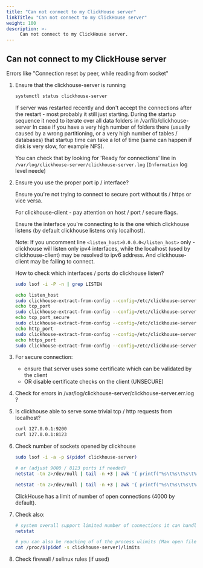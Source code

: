 ```yaml
---
title: "Can not connect to my ClickHouse server"
linkTitle: "Can not connect to my ClickHouse server"
weight: 100
description: >-
     Can not connect to my ClickHouse server.
---
```


## Can not connect to my ClickHouse server

Errors like 
"Connection reset by peer, while reading from socket"

1. Ensure that the clickhouse-server is running

   ```sh
   systemctl status clickhouse-server
   ```

   If server was restarted recently and don't accept the connections after the restart - most probably it still just starting. 
   During the startup sequence it need to iterate over all data folders in /var/lib/clickhouse-server 
   In case if you have a very high number of folders there (usually caused by a wrong partitioning, or a very high number of tables / databases)
   that startup time can take a lot of time (same can happen if disk is very slow, for example NFS).
   
   You can check that by looking for 'Ready for connections' line in `/var/log/clickhouse-server/clickhouse-server.log` (`Information` log level neede)
   
2. Ensure you use the proper port ip / interface?

   Ensure you're not trying to connect to secure port without tls / https or vice versa.

   For clickhouse-client - pay attention on host / port / secure flags.

   Ensure the interface you're connecting to is the one which clickhouse listens (by default clickhouse listens only localhost).

   Note: If you uncomment line `<listen_host>0.0.0.0</listen_host>` only - clickhouse will listen only ipv4 interfaces,
   while the localhost (used by clickhouse-client) may be resolved to ipv6 address. And clickhouse-client may be failing to connect.


   How to check which interfaces / ports do clickhouse listen?

   ```sh
   sudo lsof -i -P -n | grep LISTEN

   echo listen_host
   sudo clickhouse-extract-from-config --config=/etc/clickhouse-server/config.xml --key=listen_host
   echo tcp_port
   sudo clickhouse-extract-from-config --config=/etc/clickhouse-server/config.xml --key=tcp_port
   echo tcp_port_secure
   sudo clickhouse-extract-from-config --config=/etc/clickhouse-server/config.xml --key=tcp_port_secure
   echo http_port
   sudo clickhouse-extract-from-config --config=/etc/clickhouse-server/config.xml --key=http_port
   echo https_port
   sudo clickhouse-extract-from-config --config=/etc/clickhouse-server/config.xml --key=https_port
   ```

3. For secure connection:
   - ensure that server uses some certificate which can be validated by the client
   - OR disable certificate checks on the client (UNSECURE)

4. Check for errors in /var/log/clickhouse-server/clickhouse-server.err.log ?

5. Is clickhouse able to serve some trivial tcp / http requests from localhost?

   ```sh
   curl 127.0.0.1:9200
   curl 127.0.0.1:8123
   ```

6. Check number of sockets opened by clickhouse

   ```sh
   sudo lsof -i -a -p $(pidof clickhouse-server)
   
   # or (adjust 9000 / 8123 ports if needed)
   netstat -tn 2>/dev/null | tail -n +3 | awk '{ printf("%s\t%s\t%s\t%s\t%s\t%s\n", $1, $2, $3, $4, $5, $6) }' | clickhouse-local -S "Proto String, RecvQ Int64, SendQ Int64, LocalAddress String, ForeignAddress String, State LowCardinality(String)" --query="SELECT * FROM table WHERE LocalAddress like '%:9000' FORMAT PrettyCompact"
   
   netstat -tn 2>/dev/null | tail -n +3 | awk '{ printf("%s\t%s\t%s\t%s\t%s\t%s\n", $1, $2, $3, $4, $5, $6) }' | clickhouse-local -S "Proto String, RecvQ Int64, SendQ Int64, LocalAddress String, ForeignAddress String, State LowCardinality(String)" --query="SELECT * FROM table WHERE LocalAddress like '%:8123' FORMAT PrettyCompact"
   ```

   ClickHouse has a limit of number of open connections (4000 by default).

7. Check also:

   ```sh
   # system overall support limited number of connections it can handle
   netstat
   
   # you can also be reaching of of the process ulimits (Max open files)
   cat /proc/$(pidof -s clickhouse-server)/limits
   ```

8. Check firewall / selinux rules (if used)
